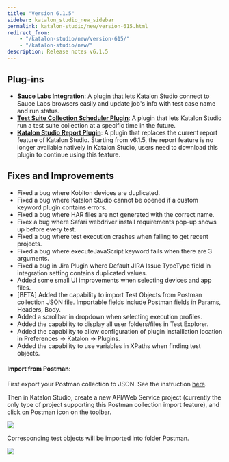 ```yaml
---
title: "Version 6.1.5"
sidebar: katalon_studio_new_sidebar
permalink: katalon-studio/new/version-615.html
redirect_from:
    - "/katalon-studio/new/version-615/"
    - "/katalon-studio/new/"
description: Release notes v6.1.5
---
```


## Plug-ins

*   **Sauce Labs Integration**: A plugin that lets Katalon Studio connect to Sauce Labs browsers easily and update job's info with test case name and run status.
*   [**Test Suite Collection Scheduler Plugin**](https://store.katalon.com/product/74/Test-Suite-Collection-Scheduler): A plugin that lets Katalon Studio run a test suite collection at a specific time in the future.
*   [**Katalon Studio Report Plugin**](https://store.katalon.com/product/59/Basic-Report): A plugin that replaces the current report feature of Katalon Studio. Starting from v6.1.5, the report feature is no longer available natively in Katalon Studio, users need to download this plugin to continue using this feature.

## Fixes and Improvements

*   Fixed a bug where Kobiton devices are duplicated.
*   Fixed a bug where Katalon Studio cannot be opened if a custom keyword plugin contains errors.
*   Fixed a bug where HAR files are not generated with the correct name.
*   Fixex a bug where Safari webdriver install requirements pop-up shows up before every test.
*   Fixed a bug where test execution crashes when failing to get recent projects.
*   Fixed a bug where executeJavaScript keyword  fails when there are 3 arguments.
*   Fixed a bug in Jira Plugin where Default JIRA Issue TypeType field in integration setting contains duplicated values.
*   Added some small UI improvements when selecting devices and app files.
*   \[BETA\] Added the capability to import Test Objects from Postman collection JSON file. Importable fields include Postman fields in Params, Headers, Body.
*   Added a scrollbar in dropdown when selecting execution profiles.
*   Added the capability to display all user folders/files in Test Explorer.
*   Added the capability to allow configuration of plugin installlation location in Preferences -> Katalon -> Plugins.
*   Added the capability to use variables in XPaths when finding test objects.


#### Import from Postman:

First export your Postman collection to JSON. See the instruction [here](https://learning.getpostman.com/docs/postman/collections/data_formats/#exporting-and-importing-postman-data). 

Then in Katalon Studio, create a new API/Web Service project (currently the only type of project supporting this Postman collection import feature), and click on Postman icon on the toolbar.

![](../../images/katalon-studio/new/version-615/img.png)

Corresponding test objects will be imported into folder Postman.

![](../../images/katalon-studio/new/version-615/img2.png)
